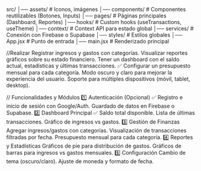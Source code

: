src/
│── assets/         # Iconos, imágenes
│── components/     # Componentes reutilizables (Botones, Inputs)
│── pages/          # Páginas principales (Dashboard, Reportes)
│── hooks/          # Custom hooks (useTransactions, useTheme)
│── context/        # Context API para estado global
│── services/       # Conexión con Firebase o Supabase
│── styles/         # Estilos globales
│── App.jsx         # Punto de entrada
│── main.jsx        # Renderizado principal

//Realizar
Registrar ingresos y gastos con categorías.
Visualizar reportes gráficos sobre su estado financiero.
Tener un dashboard con el saldo actual, estadísticas y últimas transacciones. ✅
Configurar un presupuesto mensual para cada categoría.
Modo oscuro y claro para mejorar la experiencia del usuario.
Soporte para múltiples dispositivos (móvil, tablet, desktop).

//
Funcionalidades y Módulos
1️⃣ Autenticación (Opcional) ✅
Registro e inicio de sesión con Google/Auth. 
Guardado de datos en Firebase o Supabase. 
2️⃣ Dashboard Principal ✅
Saldo total disponible.
Lista de últimas transacciones.
Gráfico de ingresos vs gastos.
3️⃣ Gestión de Finanzas
Agregar ingresos/gastos con categorías.
Visualización de transacciones filtradas por fecha.
Presupuesto mensual para cada categoría.
4️⃣ Reportes y Estadísticas
Gráficos de pie para distribución de gastos.
Gráficos de barras para ingresos vs gastos mensuales.
5️⃣ Configuración
Cambio de tema (oscuro/claro).
Ajuste de moneda y formato de fecha.